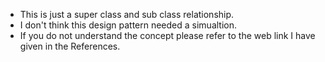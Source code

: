 * This is just a super class and sub class relationship.
* I don't think this design pattern needed a simualtion.
* If you do not understand the concept please refer to the web link I have given in the References.